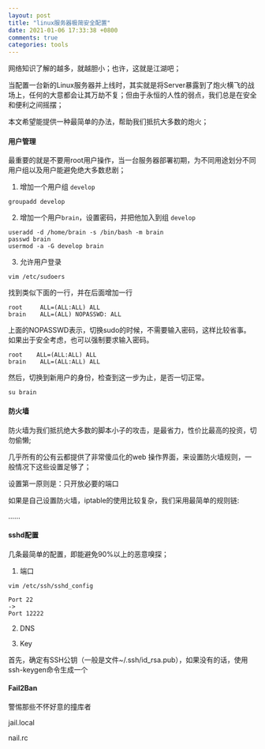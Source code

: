 ```yaml
---
layout: post
title: "linux服务器极简安全配置"
date: 2021-01-06 17:33:38 +0800
comments: true
categories: tools
---
```


网络知识了解的越多，就越胆小；也许，这就是江湖吧；

当配置一台新的Linux服务器并上线时，其实就是将Server暴露到了炮火横飞的战场上，任何的大意都会让其万劫不复；但由于永恒的人性的弱点，我们总是在安全和便利之间摇摆；

本文希望能提供一种最简单的办法，帮助我们抵抗大多数的炮火；

<!-- more -->


#### 用户管理

最重要的就是不要用root用户操作，当一台服务器部署初期，为不同用途划分不同用户组以及用户能避免绝大多数悲剧；

1. 增加一个用户组 `develop`
```
groupadd develop
```
2. 增加一个用户`brain`，设置密码，并把他加入到组 `develop`
```
useradd -d /home/brain -s /bin/bash -m brain
passwd brain
usermod -a -G develop brain
```
3. 允许用户登录
```
vim /etc/sudoers
```

找到类似下面的一行，并在后面增加一行
```
root     ALL=(ALL:ALL) ALL
brain    ALL=(ALL) NOPASSWD: ALL
```

上面的NOPASSWD表示，切换sudo的时候，不需要输入密码，这样比较省事。如果出于安全考虑，也可以强制要求输入密码。
```
root    ALL=(ALL:ALL) ALL
brain    ALL=(ALL:ALL) ALL
```

然后，切换到新用户的身份，检查到这一步为止，是否一切正常。
```
su brain
```


#### 防火墙

防火墙为我们抵抗绝大多数的脚本小子的攻击，是最省力，性价比最高的投资，切勿偷懒;

几乎所有的公有云都提供了非常傻瓜化的web 操作界面，来设置防火墙规则，一般情况下这些设置足够了；

设置第一原则是：只开放必要的端口

如果是自己设置防火墙，iptable的使用比较复杂，我们采用最简单的规则链:

......

#### sshd配置

几条最简单的配置，即能避免90%以上的恶意嗅探；

1. 端口

```
vim /etc/ssh/sshd_config

Port 22
->
Port 12222
```
2. DNS


3. Key

首先，确定有SSH公钥（一般是文件~/.ssh/id_rsa.pub），如果没有的话，使用ssh-keygen命令生成一个




#### Fail2Ban

警惕那些不怀好意的撞库者

jail.local

nail.rc

